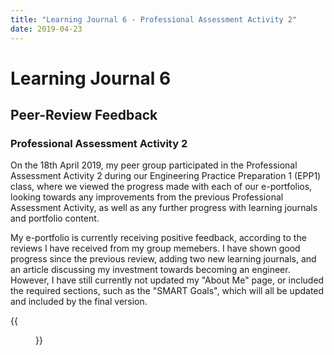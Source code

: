 ```yaml
---
title: "Learning Journal 6 - Professional Assessment Activity 2"
date: 2019-04-23
---
```


# Learning Journal 6
## Peer-Review Feedback
### Professional Assessment Activity 2

On the 18th April 2019, my peer group participated in the Professional Assessment Activity 2 during our Engineering Practice Preparation 1 (EPP1) class, where we viewed the progress made with each of our
e-portfolios, looking towards any improvements from the previous Professional Assessment Activity, as well as any further progress with learning journals and portfolio content.

My e-portfolio is currently receiving positive feedback, according to the reviews I have received from my group memebers. I have shown good progress since the previous review, adding two new learning
journals, and an article discussing my investment towards becoming an engineer. However, I have still currently not updated my "About Me" page, or included the required sections, such as the "SMART Goals",
which will all be updated and included by the final version.

{{<figure src="/img/hokchhay_feedback1.png" caption="e-portfolio feedback I received from a member of my peer review group." alt="e-portfolio feedback 1.">}}